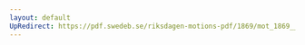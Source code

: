 ```yaml
---
layout: default
UpRedirect: https://pdf.swedeb.se/riksdagen-motions-pdf/1869/mot_1869__ak__00099/mot_1869__ak__00099_002.pdf
---
```

